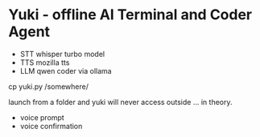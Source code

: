 # Yuki - offline AI Terminal and Coder Agent

- STT whisper turbo model
- TTS mozilla tts
- LLM qwen coder via ollama


cp yuki.py /somewhere/

launch from a folder and yuki will never access outside ... in theory.

- voice prompt
- voice confirmation

